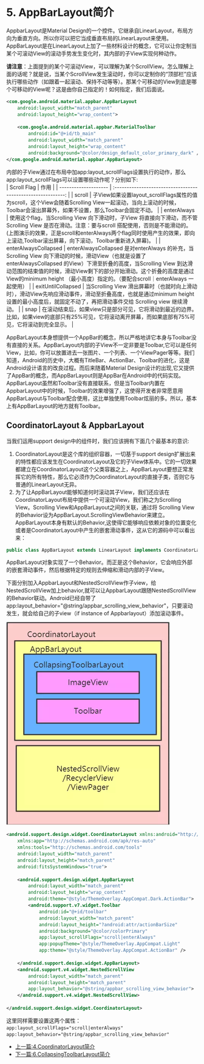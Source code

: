 # 5. AppBarLayout简介

AppbarLayout是Material Design的一个控件。它继承自LinearLayout，布局方向为垂直方向。所以你可以把它当成垂直布局的LinearLayout来使用。AppBarLayout是在LinearLayout上加了一些材料设计的概念，它可以让你定制当某个可滚动View的滚动手势发生变化时，其内部的子View实现何种动作。

**请注意**：上面提到的某个可滚动View，可以理解为某个ScrollView。怎么理解上面的话呢？就是说，当某个ScrollView发生滚动时，你可以定制你的“顶部栏”应该执行哪些动作（如跟着一起滚动、保持不动等等）。那某个可移动的View到底是哪个可移动的View呢？这是由你自己指定的！如何指定，我们后面说。

```xml
<com.google.android.material.appbar.AppBarLayout
    android:layout_width="match_parent"
    android:layout_height="wrap_content">

    <com.google.android.material.appbar.MaterialToolbar
        android:id="@+id/tb_main"
        android:layout_width="match_parent"
        android:layout_height="wrap_content"
        android:background="@color/design_default_color_primary_dark" />
</com.google.android.material.appbar.AppBarLayout>
```


内部的子View通过在布局中加app:layout_scrollFlags设置执行的动作，那么app:layout_scrollFlags可以设置哪些动作呢？分别如下:  
| Scroll Flag          |                             作用                             |
| -------------------- | :----------------------------------------------------------: |
| scroll               | 子View如果设置layout_scrollFlags属性的值为scroll，这个View会随着Scrolling View一起滚动，当向上滚动的时候，Toolbar会滚出屏幕外，如果不设置，那么Toolbar会固定不动。 |
| enterAlways          | 使用这个flag，当Scrolling View 向下滑动时，子View  将直接向下滑动，而不管Scrolling View 是否在滑动。注意：要与scroll  搭配使用，否则是不能滑动的。(上图演示的效果，正是scroll和enterAlways两个flag同时使用产生的效果，即向上滚动,Toolbar滚出屏幕，向下滚动，Toolbar重新进入屏幕)。 |
| enterAlwaysCollapsed | enterAlwaysCollapsed 是对enterAlways  的补充，当Scrolling View 向下滑动的时候，滑动View（也就是设置了enterAlwaysCollapsed  的View）下滑至折叠的高度，当Scrolling View  到达滑动范围的结束值的时候，滑动View剩下的部分开始滑动。这个折叠的高度是通过View的minimum height  （最小高度）指定的。（要配合scroll｜enterAlways 一起使用） |
| exitUntilCollapsed   | 当Scrolling View 滑出屏幕时（也就时向上滑动时），滑动View先响应滑动事件，滑动至折叠高度，也就是通过minimum height 设置的最小高度后，就固定不动了，再把滑动事件交给 Scrolling view 继续滑动。 |
| snap                 | 在滚动结束后，如果view只是部分可见，它将滑动到最近的边界。比如，如果view的底部只有25%可见，它将滚动离开屏幕，而如果底部有75%可见，它将滚动到完全显示。 |



AppBarLayout本身想提供一个AppBar的概念，所以严格地讲它本身与Toolbar没有直接的关系。AppBarLayout内部的子View不一定非要是Toolbar,它可以是任何View，比如，你可以放置进去一张图片、一个列表、一个ViewPager等等。我们知道，Android的历史中，大概有TitleBar、ActionBar、Toolbar的进化，这是Android设计语言的改良过程。而后来随着Material Design设计的出现,它又提供了AppBar的概念，而AppBarLayout则是AppBar在Android中的代码实现。  
AppBarLayout虽然和Toolbar没有直接联系，但是当Toolbar内置在AppbarLayout中的时候，Toolbar的效果增强了，这使得开发者非常愿意用AppBarLayout与Toolbar配合使用，这比单独使用Toolbar炫丽的多。所以，基本上有AppBarLayout的地方就有Toolbar。



## CoordinatorLayout & AppbarLayout

当我们运用support design中的组件时，我们应该拥有下面几个最基本的意识:   

1. CoordinatorLayout是这个库的组织容器，一切基于support design扩展出来的特性都应该发生在CoordinatorLayout及它的子View体系中。它的一切效果都建立在CoordinatorLayout这个父类容器之上，AppBarLayout要想正常发挥它的所有特性，那么它必须作为CoordinatorLayout的直接子类，否则它与普通的LinearLayout无异。
2. 为了让AppBarLayout能够知道何时滚动其子View，我们还应该在CoordinatorLayout布局中提供一个可滚动View，我们称之为Scrolling View。Scrolling View和AppBarLayout之间的关联，通过将 Scrolling View的Behavior设为AppBarLayout.ScrollingViewBehavior来建立。  
    AppBarLayout本身有默认的Behavior,这使得它能够响应依赖对象的位置变化或者是CoordinatorLayout中产生的嵌套滑动事件，这从它的源码中可以看出来：

```java
public class AppBarLayout extends LinearLayout implements CoordinatorLayout.AttachedBehavior {
```

AppBarLayout对象实现了一个Behavior。而正是这个Behavior，它会响应外部的嵌套滑动事件，然后根据特定的规则去伸缩和滑动内部的子View。



下面分别加入AppbarLayout和NestedScrollView作子view，给NestedScrollView加上behavior,就可以让AppbarLayout跟随NestedScrollView的Behavior联动。Android已经自带了app:layout_behavior="@string/appbar_scrolling_view_behavior"，只要滚动发生，就会给自己的子view（if
 instance of Appbarlayout）添加滚动事件。


![Image](https://raw.githubusercontent.com/CharonChui/Pictures/master/coordinator_appbar_collapsing.webp?raw=true)


```xml
<android.support.design.widget.CoordinatorLayout xmlns:android="http://schemas.android.com/apk/res/android"
    xmlns:app="http://schemas.android.com/apk/res-auto"
    xmlns:tools="http://schemas.android.com/tools"
    android:layout_width="match_parent"
    android:layout_height="match_parent"
    android:fitsSystemWindows="true">

    <android.support.design.widget.AppBarLayout
        android:layout_width="match_parent"
        android:layout_height="wrap_content"
        android:theme="@style/ThemeOverlay.AppCompat.Dark.ActionBar">
        <android.support.v7.widget.Toolbar
            android:id="@+id/toolbar"
            android:layout_width="match_parent"
            android:layout_height="?android:attr/actionBarSize"
            android:background="@color/colorPrimary"
            app:layout_scrollFlags="scroll|enterAlways"
            app:popupTheme="@style/ThemeOverlay.AppCompat.Light"
            app:theme="@style/ThemeOverlay.AppCompat.ActionBar" />

    </android.support.design.widget.AppBarLayout>
    <android.support.v4.widget.NestedScrollView
        android:layout_width="match_parent"
        android:layout_height="match_parent"
        app:layout_behavior="@string/appbar_scrolling_view_behavior">
    </android.support.v4.widget.NestedScrollView>

</android.support.design.widget.CoordinatorLayout>
```

这里同样需要设置这两个属性：
 `app:layout_scrollFlags="scroll|enterAlways"`
 `app:layout_behavior="@string/appbar_scrolling_view_behavior"`




- [上一篇:4.CoordinatorLayout简介](./Jetpack/ui/material/4.CoordinatorLayout%E7%AE%80%E4%BB%8B.md)         
- [下一篇:6.CollapsingToolbarLayout简介](./Jetpack/ui/material/6.CollapsingToolbarLayout%E7%AE%80%E4%BB%8B.md)
